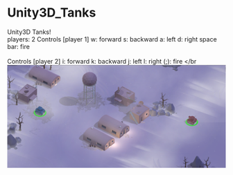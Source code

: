 # Unity3D_Tanks

Unity3D Tanks!
<br>
players: 2
Controls [player 1]
w: forward
s: backward
a: left
d: right
space bar: fire
</br>
<br>
Controls [player 2]
i: forward
k: backward
j: left
l: right
(;): fire
</br
![Alt text](https://github.com/TRO-draws/Unity3D_Tanks/blob/master/Screenshots/1.png)
